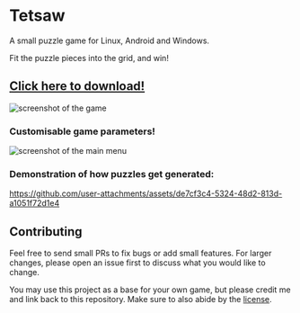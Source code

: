 # Tetsaw

A small puzzle game for Linux, Android and Windows.

Fit the puzzle pieces into the grid, and win!

## [Click here to download!](../../releases/latest)

![screenshot of the game](https://github.com/user-attachments/assets/6ec6cb2d-10ca-4be5-868a-669329fc5512)


### Customisable game parameters!

![screenshot of the main menu](https://github.com/user-attachments/assets/e54f938c-77ec-40d4-9636-e204574d6dfd)


### Demonstration of how puzzles get generated:

https://github.com/user-attachments/assets/de7cf3c4-5324-48d2-813d-a1051f72d1e4

## Contributing
Feel free to send small PRs to fix bugs or add small features.
For larger changes, please open an issue first to discuss what you would like to change.

You may use this project as a base for your own game, but please credit me and link back to this repository.
Make sure to also abide by the [license](LICENSE.txt).
